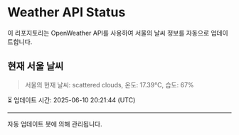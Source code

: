 
# Weather API Status

이 리포지토리는 OpenWeather API를 사용하여 서울의 날씨 정보를 자동으로 업데이트합니다.

## 현재 서울 날씨
> 서울의 현재 날씨: scattered clouds, 온도: 17.39°C, 습도: 67%

⏳ 업데이트 시간: 2025-06-10 20:21:44 (UTC)

---
자동 업데이트 봇에 의해 관리됩니다.
